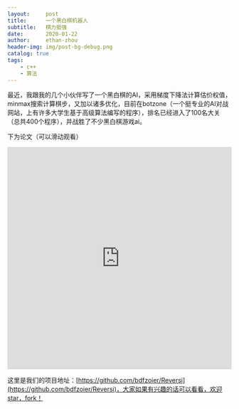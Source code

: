 ```yaml
---
layout:     post
title:      一个黑白棋机器人
subtitle:   棋力挺强
date:       2020-01-22
author:     ethan-zhou
header-img: img/post-bg-debug.png
catalog: true
tags:
    - c++
    - 算法
---
```


最近，我跟我的几个小伙伴写了一个黑白棋的AI，采用梯度下降法计算估价权值，minmax搜索计算棋步，又加以诸多优化，目前在botzone（一个挺专业的AI对战网站，上有许多大学生基于高级算法编写的程序），排名已经进入了100名大关（总共400个程序），并战胜了不少黑白棋游戏ai。

<!--more-->
下为论文（可以滑动观看）

<iframe src="https://view.officeapps.live.com/op/embed.aspx?src=https%3A%2F%2Fblog%2De%2Ega%3A443%2Fdemo%2FReversiAi%2Edocx&amp;wdStartOn=1" width="100%" height="500px" frameborder="0">This is an embedded <a target="_blank" href="https://office.com">Microsoft Office</a> document, powered by <a target="_blank" href="https://office.com/webapps">Office</a>.</iframe>

这里是我们的项目地址：[https://github.com/bdfzoier/Reversi](https://github.com/bdfzoier/Reversi)，大家如果有兴趣的话可以看看，欢迎star，fork！
